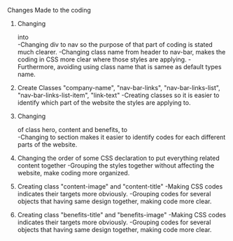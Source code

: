 Changes Made to the coding

1. Changing <div class="header"> into <nav class="nav-bar">
    -Changing div to nav so the purpose of that part of coding is stated much clearer.
    -Changing class name from header to nav-bar, makes the coding in CSS more clear where those styles are applying.
    -Furthermore, avoiding using class name that is samee as default types name.

2. Create Classes "company-name", "nav-bar-links", "nav-bar-links-list", "nav-bar-links-list-item", "link-text"
    -Creating classes so it is easier to identify which part of the website the styles are applying to.

3. Changing <div> of class hero, content and benefits, to <section>
    -Changing to section makes it easier to identify codes for each different parts of the website.

4. Changing the order of some CSS declaration to put everything related content together
    -Grouping the styles together without affecting the website, make coding more organized.

5. Creating class "content-image" and "content-title"
    -Making CSS codes indicates their targets more obviously.
    -Grouping codes for several objects that having same design together, making code more clear.

6. Creating class "benefits-title" and "benefits-image"
    -Making CSS codes indicates their targets more obviously.
    -Grouping codes for several objects that having same design together, making code more clear.



